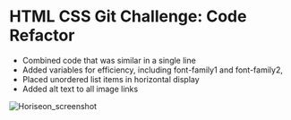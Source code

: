 # HTML CSS Git Challenge: Code Refactor

- Combined code that was similar in a single line
- Added variables for efficiency, including font-family1 and font-family2, 
- Placed unordered list items in horizontal display
- Added alt text to all image links

![Horiseon_screenshot](https://user-images.githubusercontent.com/112152451/201529777-c2eddc9b-6351-480c-8ac5-92890bfaa955.png)
